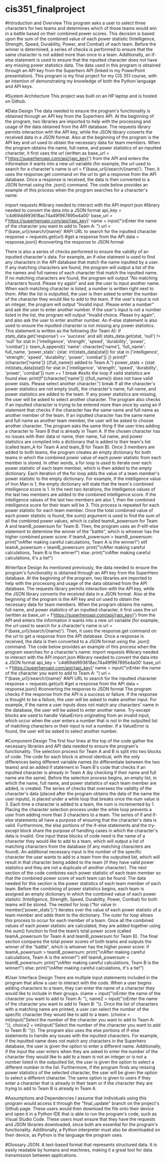 # cis351_finalproject

#Introduction and Overview
This program asks a user to select three characters for two teams and determines which of those teams would win in a battle based on their combined power scores. This decision is based upon the sum of the combined value of each power statistic (Intelligence, Strength, Speed, Durability, Power, and Combat) of each team. Before the winner is determined, a series of checks is performed to ensure that the same character is not added more than once in a team. Additionally, an if-else statement is used to ensure that the inputted character does not have any missing power statistics data. The data used in this program is obtained through an API key from the Superhero API (linked in my PowerPoint presentation). This program is my final project for my CIS 351 course, with an intention of demonstrating my knowledge of both the Python language and API keys. 


#System Architecture 
This project was built on an HP laptop and is hosted on Github.


#Data Design
The data needed to ensure the program's functionality is obtained through an API key from the Superhero API. At the beginning of the program, two libraries are imported to help with the processing and usage of the data obtained from the API database. The requests library permits interaction with the API key, while the JSON library converts the received data in a JSON format. Also at the beginning of the program is the API key and url used to obtain the necessary data for team members. When the program obtains the name, full name, and power statistics of an inputted character, it first uses the url (written as base_url = f'https://superheroapi.com/api/{api_key}') from the API and enters the information it wants into a new url variable (for example, the url used to search for a character's name is url = f'{base_url}/search/{name}'). Then, it uses the response.get command on the url to get a response from the API database. Once a response is received, the data is then converted to a JSON format using the .json() command. The code below provides an example of this process when the program searches for a character's name:

import requests #library needed to interact with the API
import json #library needed to convert the data into a JSON format
api_key = 'c4d69dd993618ac74a49f967895e4a00'
base_url = f'https://superheroapi.com/api/{api_key}'
name = input("\nEnter the name of the character you want to add to Team A: ")
    url = f'{base_url}/search/{name}' #API URL to search for the inputted character
    response = requests.get(url) #get a response from the API
    data = response.json() #converting the response to JSON format
    
There is also a series of checks performed to ensure the validity of an inputted character's data. For example, an if-else statment is used to find any characters in the API database that match the name inputted by a user. If any matching characters are found, the program will output a list of the the names and full names of each character that match the inputted name. If no matching characters are found, the program will output "No matching characters found. Please try again” and ask the user to input another name. When each matching character is listed, a number is written right next to them. After the list is outputted, the user is then asked to enter the number of the character they would like to add to the team. If the user's input is not an integer, the program will output "Invalid input. Please enter a number” and ask the user to enter another number. If the user's input is not a number listed in the list, the program will output "Invalid choice. Please try again", and also ask the user to enter another number. An if-else statement is also used to ensure the inputted character is not missing any power statistics. This statement is written as the following (for Team A):
if stats_data.get('response') == 'success' and all(
                        stats_data.get(stat, 'null') != 'null' for stat in ['intelligence', 
                        'strength', 'speed', 'durability', 'power', 'combat']
                    ):
                        team_A.append({
                            'name': character['name'],
                            'full_name': full_name,
                            'power_stats': {stat: int(stats_data[stat]) for stat in ['intelligence', 
                            'strength', 'speed', 'durability', 'power', 'combat']}
                        })
                        print(f"{character['name']} ({full_name}) added to Team A.")
                        power_stats = {stat: int(stats_data[stat]) for stat in ['intelligence', 
                        'strength', 'speed', 'durability', 'power', 'combat']}
                        num += 1
                        break #exits the loop if valid statistics are found
                    else:
                        print(f"{character['name']} ({full_name}) does not have valid power stats. Please select another character.")
                        break
If all the character's power statistics are not empty (null), the character's name, full name, and power statistics are added to the team. If any power statistics are missing, the user will be asked to select another character. The program also checks if an inputted character is trying to be entered more than once by using an if statement that checks if the character has the same name and full name as another member of the team. If an inputted character has the same name and full name as another team member, the user will be asked to choose another character. The program asks the same thing if the user tries adding a character to Team B that is already in Team A. If the chosen character has no issues with their data or name, their name, full name, and power statistics are complied into a dictionary that is added to their team's list (called team_A for Team A and team_B for Team B). Once 3 members are added to both teams, the program creates an empty dictionary for both teams in which the combined power value of each power statistic from each member is stored. In other words, a for loop is used to iterate over each power statistic of each team member, which is then added to the empty dictionary. Each iteration of the for loop adds the value of a team member's power statistic to the empty dictionary. For example, if the intelligence value of Iron Man is 1, the empty dictionary will state that the team's combined intelligence score is 1. In the next two iterations, the intelligence values of the last two members are added to the combined intelligence score. If the intelligence values of the last two members are also 1, then the combined intelligence score for their team will be 3. This process is repeated for each power statistic for each team member. Once the total combined value of each power statistic is found, the sum() argument is used to find the sum of all the combined power values, which is called teamA_powersum for Team A and teamB_powersum for Team B. Then, the program uses an if-elif-else statement to determine the winner of the "battle", which is whoever has the higher combined power score:
if teamA_powersum > teamB_powersum:
    print("\nAfter making careful calculations, Team A is the winner!")
elif teamA_powersum < teamB_powersum:
    print("\nAfter making careful calculations, Team B is the winner!")
else:
    print("\nAfter making careful calculations, it's a tie!")


#Interface Design
As mentioned previously, the data needed to ensure the program's functionality is obtained through an API key from the SuperHero database. At the beginning of the program, two libraries are imported to help with the processing and usage of the data obtained from the API database. The requests library permits interaction with the API key, while the JSON library converts the received data in a JSON format. Also at the beginning of the program is the API key and url used to obtain the necessary data for team members. When the program obtains the name, full name, and power statistics of an inputted character, it first uses the url (written as base_url = f'https://superheroapi.com/api/{api_key}') from the API and enters the information it wants into a new url variable (for example, the url used to search for a character's name is url = f'{base_url}/search/{name}'). Then, it uses the response.get command on the url to get a response from the API database. Once a response is received, the data is then converted to a JSON format using the .json() command. The code below provides an example of this process when the program searches for a character's name:
import requests #library needed to interact with the API
import json #library needed to convert the data into a JSON format
api_key = 'c4d69dd993618ac74a49f967895e4a00'
base_url = f'https://superheroapi.com/api/{api_key}'
name = input("\nEnter the name of the character you want to add to Team A: ")
    url = f'{base_url}/search/{name}' #API URL to search for the inputted character
    response = requests.get(url) #get a response from the API
    data = response.json() #converting the response to JSON format
The program checks if the response from the API is a success or failure. If the response is thought to be a failure, the user will be asked to make another input. For example, if the name a user inputs does not match any characters' name in the database, the user will be asked to enter another name. Try-except blocks are used to handle ValueErrors originating from an invalid input, which occur when the user enters a number that is not in the outputted list of matching characters or their input is not a number. If a ValueError is found, the user will be asked to select another number.

#Component Design
The first four lines at the top of the code gather the necessary libraries and API data needed to ensure the program's functionality. The selection process for Team A and B is split into two blocks of code. The code for each block is almost identical, with the only differences being different variable names (to differentiate between the two teams) and an added if statement in Team B's code that checks if an inputted character is already in Team A (by checking if their name and full name are the same). Before the selection process begins, an empty list, in which the name, full name, and power statistics of each team member are added, is created. The series of checks that oversees the validity of the character's data (placed after the program obtains the data of the name the user inputs), is placed under a while loop that breaks once the num value is 3. Each time a character is added to a team, the num is incremented by 1. Placing the character selection process under the while loop prevents a user from adding more than 3 characters to a team. The series of if and if-else statements all have a purpose of ensuring that the character's data is valid. Furthermore, the else portions of the if-else statements and the try-except block share the purpose of handling cases in which the character's data is invalid. One input these blocks of code need is the name of a character they would like to add to a team, which will output a list of matching characters from the database (if any matching characters are found). An additional necessary input is the number of the specific character the user wants to add to a team from the outputted list, which will result in that character being added to the team (if they have valid power statistics and they are not a duplicate of another character). The next section of the code combines each power statistic of each team member so that the combined power score of each team can be found. The data needed for this section is the power statistics of each team member of each team. Before the combining of power statistics begins, each team is assigned an empty dictionary in which the combined value of each power statistic (Intelligence, Strength, Speed, Durability, Power, Combat) for both teams will be stored. The nested for loop (“for value in member['power_stats']:”) iterates over the value of each power statistic of a team member and adds them to the dictionary. The outer for loop allows this process to occur for each member of a team. Once all the combined values of each power statistic are calculated, they are added together using the sum() function to find the team’s total power score (called teamA_powersum for Team A and teamB_powersum for Team B). The final section compares the total power scores of both teams and outputs the winner of the "battle", which is whoever has the higher power score:
if teamA_powersum > teamB_powersum:
    print("\nAfter making careful calculations, Team A is the winner!")
elif teamA_powersum < teamB_powersum:
    print("\nAfter making careful calculations, Team B is the winner!")
else:
    print("\nAfter making careful calculations, it's a tie!")


#User Interface Design
There are multiple input statements included in the program that allow a user to interact with the code. When a user begins adding characters to a team, they can enter the name of a character they would like to include in their groups. (name = input("\nEnter the name of the character you want to add to Team A: "), name2 = input("\nEnter the name of the character you want to add to Team B: ")). Once the list of characters with a matching name are printed, a user can select the number of the specific character they would like to add to a team. (choice = int(input("Select the number of the character you want to add to Team A: ")), choice2 = int(input("Select the number of the character you want to add to Team B: "))). The program also uses the else portions of if-else statements to handle any issues with the inputted characters. For example, if the inputted name does not match any characters in the Superhero database, the user is given the option to enter a different name. Additionally, if the input the user enters when they are asked to enter the number of the character they would like to add to a team is not an integer or is not a number listed in the outputted list, the user is given the option to select a different number in the list. Furthermore, if the program finds any missing power statistics of the selected character, the user will be given the option to select a different character. The same option is given to users if they enter a character that is already in their team or if the character they are trying to add to Team B is already in Team A. 


#Assumptions and Dependencies
I assume that individuals using this program would access it through the "final_update" branch on the project's Github page. These users would then download the file onto their device and open it in a Python IDE that is able to run the program's code, such as Visual Studio Code. These users must ensure that they have the requests and JSON libraries downloaded, since both are essential for the program's functionality. Additionally, a Python interpreter must also be downloaded on their device, as Python is the language the program uses. 

#Glossary
JSON: A text-based format that represents structured data. It is easily readable by humans and machines, making it a great tool for data transmission between applications.
